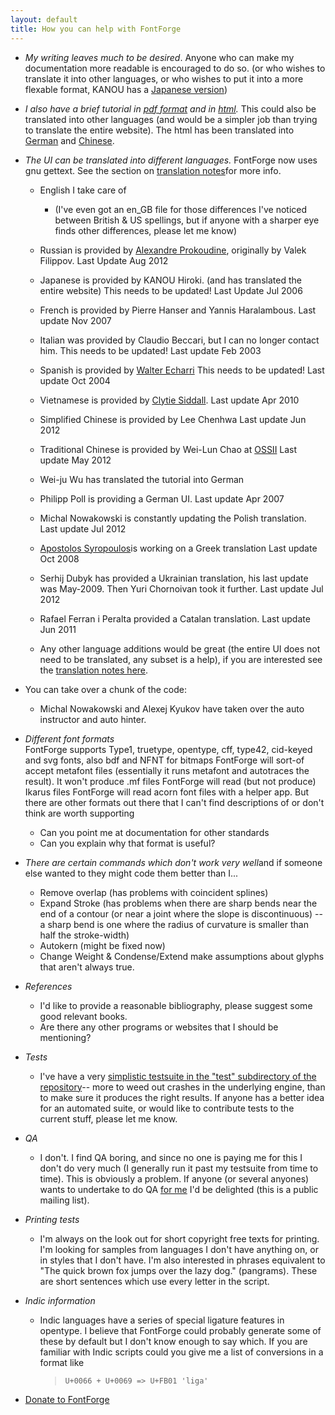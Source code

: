 ```yaml
---
layout: default
title: How you can help with FontForge
---
```


-   *My writing leaves much to be desired*. Anyone who can make my
    documentation more readable is encouraged to do so. (or who wishes
    to translate it into other languages, or who wishes to put it into a
    more flexable format, KANOU has a [Japanese version](ja/index.html))

-   *I also have a brief tutorial in [pdf
    format](fontforge-tutorial.pdf) and in [html](editexample.html).*
    This could also be translated into other languages (and would be a
    simpler job than trying to translate the entire website). The html
    has been translated into [German](de/editexample.html) and
    [Chinese](http://edt1023.sayya.org/fontforge/editexample.html).

-   *The UI can be translated into different languages.* FontForge now
    uses gnu gettext. See the section on [translation
    notes](uitranslationnotes.html)for more info.
    -   English I take care of
        -   (I've even got an en\_GB file for those differences I've
            noticed between British & US spellings, but if anyone with a
            sharper eye finds other differences, please let me know)

    -   Russian is provided by [Alexandre
        Prokoudine](http://www.linuxgraphics.ru/), originally by Valek
        Filippov.
         Last Update Aug 2012
    -   Japanese is provided by KANOU Hiroki. (and has translated the
        entire website) This needs to be updated!
         Last Update Jul 2006
    -   French is provided by Pierre Hanser and Yannis Haralambous.
         Last update Nov 2007
    -   Italian was provided by Claudio Beccari, but I can no longer
        contact him. This needs to be updated!
         Last update Feb 2003
    -   Spanish is provided by [Walter
        Echarri](mailto:wecharri@yahoo.com) This needs to be updated!
         Last update Oct 2004
    -   Vietnamese is provided by [Clytie
        Siddall](http://vnoss.net/dokuwiki/doku.php?id=projects:l10n).
         Last update Apr 2010
    -   Simplified Chinese is provided by Lee Chenhwa
         Last update Jun 2012
    -   Traditional Chinese is provided by Wei-Lun Chao at
        [OSSII](http://opendesktop.org.tw/)
         Last update May 2012
    -   Wei-ju Wu has translated the tutorial into German
    -   Philipp Poll is providing a German UI.
         Last update Apr 2007
    -   Michal Nowakowski is constantly updating the Polish
        translation.
         Last update Jul 2012
    -   [Apostolos Syropoulos](http://obelix.ee.duth.gr/~apostolo/)is
        working on a Greek translation
         Last update Oct 2008
    -   Serhij Dubyk has provided a Ukrainian translation, his last
        update was May-2009.
         Then Yuri Chornoivan took it further.
         Last update Jul 2012
    -   Rafael Ferran i Peralta provided a Catalan translation.
         Last update Jun 2011
    -   Any other language additions would be great (the entire UI does
        not need to be translated, any subset is a help), if you are
        interested see the [translation notes
        here](uitranslationnotes.html).

-   You can take over a chunk of the code:
    -   Michal Nowakowski and Alexej Kyukov have taken over the auto
        instructor and auto hinter.

-   *Different font formats*  
    FontForge supports Type1, truetype, opentype, cff, type42,
    cid-keyed and svg fonts, also bdf and NFNT for bitmaps
    FontForge will sort-of accept metafont files (essentially it runs
    metafont and autotraces the result). It won't produce .mf files
    FontForge will read (but not produce) Ikarus files
    FontForge will read acorn font files with a helper app.
    But there are other formats out there that I can't find
    descriptions of or don't think are worth supporting
    -   Can you point me at documentation for other standards
    -   Can you explain why that format is useful?

-   *There are certain commands which don't work very well*and if
    someone else wanted to they might code them better than I...
    -   Remove overlap (has problems with coincident splines)
    -   Expand Stroke (has problems when there are sharp bends near the
        end of a contour (or near a joint where the slope is
        discontinuous) -- a sharp bend is one where the radius of
        curvature is smaller than half the stroke-width)
    -   Autokern (might be fixed now)
    -   Change Weight & Condense/Extend make assumptions about glyphs
        that aren't always true.

-   *References*
    -   I'd like to provide a reasonable bibliography, please suggest
        some good relevant books.
    -   Are there any other programs or websites that I should be
        mentioning?

-   *Tests*
    -   I've have a very [simplistic testsuite in the "test"
        subdirectory of the
        repository](http://fontforge.git.sourceforge.net/git/gitweb.cgi?p=fontforge/fontforge;a=summary)--
        more to weed out crashes in the underlying engine, than to make
        sure it produces the right results. If anyone has a better idea
        for an automated suite, or would like to contribute tests to the
        current stuff, please let me know.

-   *QA*
    -   I don't.
         I find QA boring, and since no one is paying me for this I
        don't do very much (I generally run it past my testsuite from
        time to time). This is obviously a problem. If anyone (or
        several anyones) wants to undertake to do QA [for
        me](mailto:fontforge-devel@lists.sourceforge.net) I'd be
        delighted (this is a public mailing list).

-   *Printing tests*
    -   I'm always on the look out for short copyright free texts for
        printing. I'm looking for samples from languages I don't have
        anything on, or in styles that I don't have.
         I'm also interested in phrases equivalent to "The quick brown
        fox jumps over the lazy dog." (pangrams). These are short
        sentences which use every letter in the script.

-   *Indic information*
    -   Indic languages have a series of special ligature features in
        opentype. I believe that FontForge could probably generate some
        of these by default but I don't know enough to say which. If you
        are familiar with Indic scripts could you give me a list of
        conversions in a format like

        >     U+0066 + U+0069 => U+FB01 'liga'

-   [Donate to
    FontForge](http://sourceforge.net/project/project_donations.php?group_id=103338)


